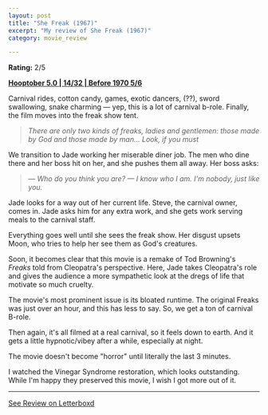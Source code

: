 ```yaml
---
layout: post
title: "She Freak (1967)"
excerpt: "My review of She Freak (1967)"
category: movie_review

---
```


**Rating:** 2/5

<b><a href="https://boxd.it/pRFMi/detail" rel="nofollow">Hooptober 5.0 | 14/32 | Before 1970 5/6</a></b>

Carnival rides, cotton candy, games, exotic dancers,  (??), sword swallowing, snake charming — yep, this is a lot of carnival b-role. Finally, the film moves into the freak show tent.

<blockquote><i>There are only two kinds of freaks, ladies and gentlemen: those made by God and those made by man... Look, if you must</i></blockquote>We transition to Jade working her miserable diner job. The men who dine there and her boss hit on her, and she pushes them all away. Her boss asks:

<blockquote><i>— Who do you think you are?
— I know who I am. I'm nobody, just like you.</i></blockquote>Jade looks for a way out of her current life. Steve, the carnival owner, comes in. Jade asks him for any extra work, and she gets work serving meals to the carnival staff.

Everything goes well until she sees the freak show. Her disgust upsets Moon, who tries to help her see them as God's creatures.

Soon, it becomes clear that this movie is a remake of Tod Browning's <i>Freaks</i> told from Cleopatra's perspective. Here, Jade takes Cleopatra's role and gives the audience a more sympathetic look at the dregs of life that motivate so much cruelty.

The movie's most prominent issue is its bloated runtime. The original Freaks was just over an hour, and this has less to say. So, we get a ton of carnival B-role.

Then again, it's all filmed at a real carnival, so it feels down to earth. And it gets a little hypnotic/vibey after a while, especially at night.

The movie doesn't become "horror" until literally the last 3 minutes.

I watched the Vinegar Syndrome restoration, which looks outstanding. While I'm happy they preserved this movie, I wish I got more out of it.

<hr>

[See Review on Letterboxd](https://boxd.it/6hoiz3)
